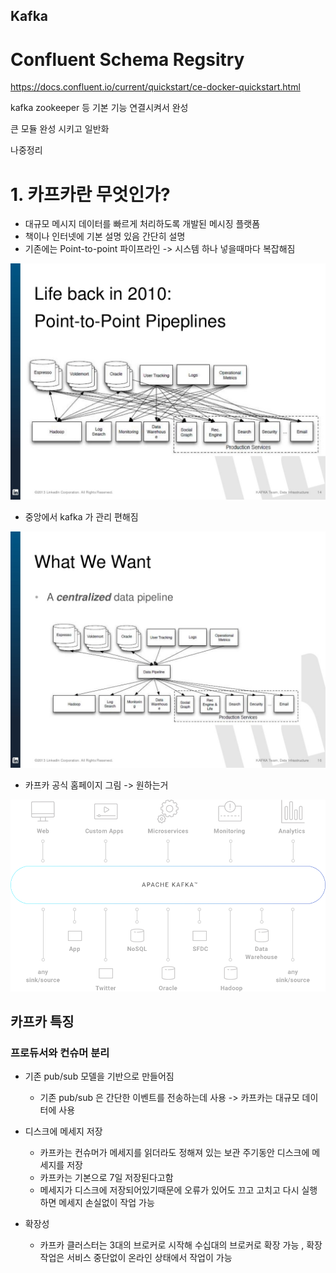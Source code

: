 







## Kafka



# Confluent Schema Regsitry







https://docs.confluent.io/current/quickstart/ce-docker-quickstart.html



kafka zookeeper 등 기본 기능 연결시켜서 완성



큰 모듈 완성 시키고 일반화



나중정리 







# 1. 카프카란 무엇인가?

- 대규모 메시지 데이터를 빠르게 처리하도록 개발된 메시징 플랫폼
- 책이나 인터넷에 기본 설명 있음 간단히 설명
- 기존에는 Point-to-point 파이프라인  -> 시스템 하나 넣을때마다 복잡해짐

![1](kafka/2.jpg)

- 중앙에서 kafka 가 관리 편해짐

![1](kafka/3.jpg)

- 카프카 공식 홈페이지 그림  -> 원하는거

![1](kafka/1.png)



## 카프카 특징

### 프로듀서와 컨슈머 분리

- 기존 pub/sub 모델을 기반으로 만들어짐 
  - 기존 pub/sub 은 간단한 이벤트를 전송하는데 사용 -> 카프카는 대규모 데이터에 사용

- 디스크에 메세지 저장 
  - 카프카는 컨슈머가 메세지를 읽더라도 정해져 있는 보관 주기동안 디스크에 메세지를 저장
  - 카프카는 기본으로 7일 저장된다고함 
  - 메세지가 디스크에 저장되어있기때문에 오류가 있어도 끄고 고치고 다시 실행하면 메세지 손실없이 작업 가능
- 확장성
  - 카프카 클러스터는 3대의 브로커로 시작해 수십대의 브로커로 확장 가능 , 확장작업은 서비스 중단없이 온라인 상태에서 작업이 가능